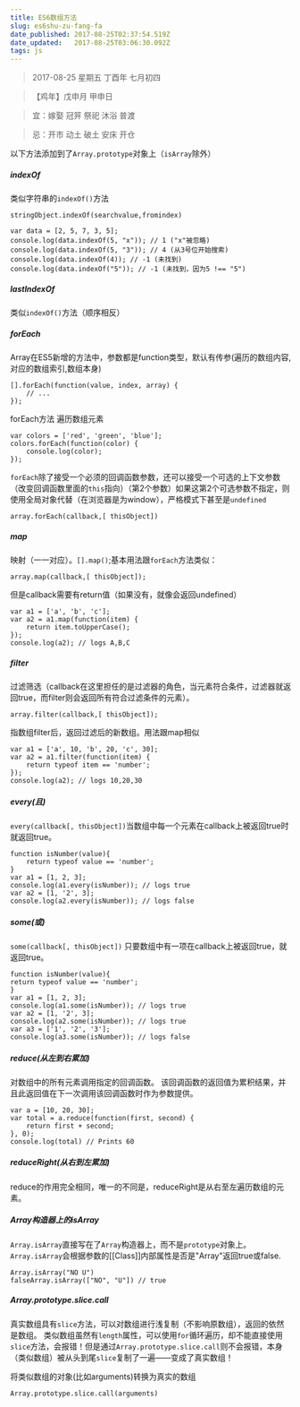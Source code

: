 ```yaml
---
title: ES6数组方法
slug: es6shu-zu-fang-fa
date_published: 2017-08-25T02:37:54.519Z
date_updated:   2017-08-25T03:06:30.092Z
tags: js
---
```


> 2017-08-25 星期五 丁酉年 七月初四

>【鸡年】戊申月 甲申日

> 宜：嫁娶 冠笄 祭祀 沐浴 普渡

> 忌：开市 动土 破土 安床 开仓

以下方法添加到了`Array.prototype`对象上（`isArray`除外）

##### indexOf

类似字符串的`indexOf()`方法

`stringObject.indexOf(searchvalue,fromindex)`

```
var data = [2, 5, 7, 3, 5];
console.log(data.indexOf(5, "x")); // 1 ("x"被忽略)
console.log(data.indexOf(5, "3")); // 4 (从3号位开始搜索)
console.log(data.indexOf(4)); // -1 (未找到)
console.log(data.indexOf("5")); // -1 (未找到，因为5 !== "5")
```

##### lastIndexOf

类似`indexOf()`方法（顺序相反）

##### forEach
Array在ES5新增的方法中，参数都是function类型，默认有传参(遍历的数组内容,对应的数组索引,数组本身)

```
[].forEach(function(value, index, array) {
    // ...
});
```

forEach方法 遍历数组元素

```
var colors = ['red', 'green', 'blue'];
colors.forEach(function(color) { 
    console.log(color);
});
```

`forEach`除了接受一个必须的回调函数参数，还可以接受一个可选的上下文参数（改变回调函数里面的`this`指向）（第2个参数）如果这第2个可选参数不指定，则使用全局对象代替（在浏览器是为window），严格模式下甚至是`undefined`

`array.forEach(callback,[ thisObject])`

##### map

映射（一一对应）。`[].map()`;基本用法跟`forEach`方法类似：

`array.map(callback,[ thisObject]);`

但是callback需要有return值（如果没有，就像会返回undefined）

```
var a1 = ['a', 'b', 'c'];
var a2 = a1.map(function(item) { 
    return item.toUpperCase(); 
});
console.log(a2); // logs A,B,C
```
##### filter

过滤筛选（callback在这里担任的是过滤器的角色，当元素符合条件，过滤器就返回true，而filter则会返回所有符合过滤条件的元素）。

`array.filter(callback,[ thisObject]);`

指数组filter后，返回过滤后的新数组。用法跟map相似

```
var a1 = ['a', 10, 'b', 20, 'c', 30];
var a2 = a1.filter(function(item) { 
    return typeof item == 'number'; 
});
console.log(a2); // logs 10,20,30
```

##### every(且)

`every(callback[, thisObject])`当数组中每一个元素在callback上被返回true时就返回true。

```
function isNumber(value){ 
    return typeof value == 'number';
}
var a1 = [1, 2, 3];
console.log(a1.every(isNumber)); // logs true
var a2 = [1, '2', 3];
console.log(a2.every(isNumber)); // logs false
```
##### some(或)

`some(callback[, thisObject])` 只要数组中有一项在callback上被返回true，就返回true。

```
function isNumber(value){ 
return typeof value == 'number';
}
var a1 = [1, 2, 3];
console.log(a1.some(isNumber)); // logs true
var a2 = [1, '2', 3];
console.log(a2.some(isNumber)); // logs true
var a3 = ['1', '2', '3'];
console.log(a3.some(isNumber)); // logs false
```

##### reduce(从左到右累加)

对数组中的所有元素调用指定的回调函数。
该回调函数的返回值为累积结果，并且此返回值在下一次调用该回调函数时作为参数提供。

```
var a = [10, 20, 30];
var total = a.reduce(function(first, second) { 
    return first + second; 
}, 0);
console.log(total) // Prints 60
```

##### reduceRight(从右到左累加)

reduce的作用完全相同，唯一的不同是，reduceRight是从右至左遍历数组的元素。

##### Array构造器上的isArray

`Array.isArray`直接写在了`Array`构造器上，而不是`prototype`对象上。
`Array.isArray`会根据参数的[[Class]]内部属性是否是"Array"返回true或false.

```
Array.isArray("NO U")
falseArray.isArray(["NO", "U"]) // true
```

##### Array.prototype.slice.call

真实数组具有`slice`方法，可以对数组进行浅复制（不影响原数组），返回的依然是数组。
类似数组虽然有`length`属性，可以使用`for`循环遍历，却不能直接使用`slice`方法，会报错！但是通过`Array.prototype.slice.call`则不会报错，本身（类似数组）被从头到尾`slice`复制了一遍——变成了真实数组！

将类似数组的对象(比如arguments)转换为真实的数组

`Array.prototype.slice.call(arguments)`

